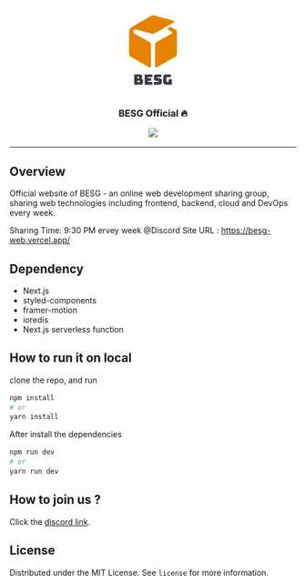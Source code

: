 <p align="center">
   <img src="./public/icon-256x256.png" alt="Logo" height="150">
   <h3 align="center">BESG Official 🔥</h3>
</p>
<p align="center">
  <img src="https://img.shields.io/badge/language-typescript-blue?style=flat-square"/>
</p>

---

## Overview

Official website of BESG - an online web development sharing group, sharing web technologies including frontend, backend, cloud and DevOps every week.

Sharing Time: 9:30 PM ervey week @Discord
Site URL : https://besg-web.vercel.app/

## Dependency

- Next.js
- styled-components
- framer-motion
- ioredis
- Next.js serverless function

## How to run it on local

clone the repo, and run

```bash
npm install
# or
yarn install
```

After install the dependencies

```bash
npm run dev
# or
yarn run dev
```

## How to join us ?

Click the [discord link](https://discord.gg/8uB4pmGtBj).

## License

Distributed under the MIT License. See `license` for more information.
